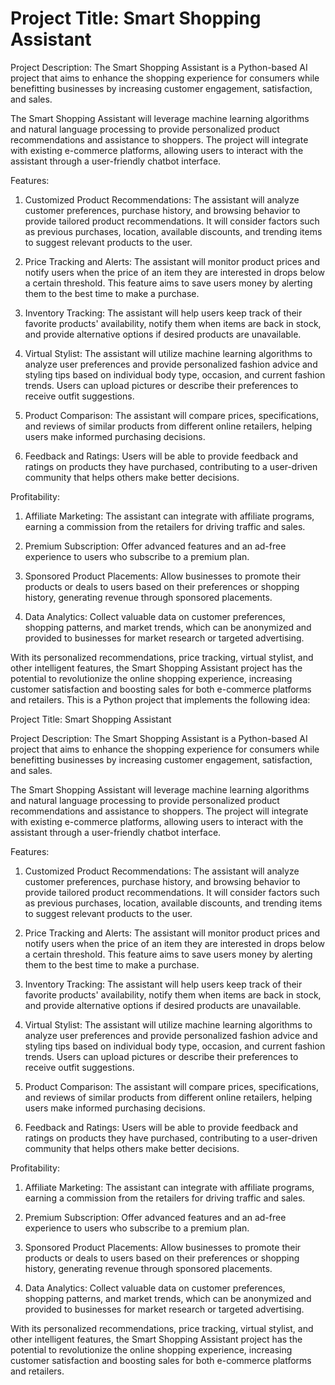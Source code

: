 # Project Title: Smart Shopping Assistant

Project Description:
The Smart Shopping Assistant is a Python-based AI project that aims to enhance the shopping experience for consumers while benefitting businesses by increasing customer engagement, satisfaction, and sales. 

The Smart Shopping Assistant will leverage machine learning algorithms and natural language processing to provide personalized product recommendations and assistance to shoppers. The project will integrate with existing e-commerce platforms, allowing users to interact with the assistant through a user-friendly chatbot interface.

Features:
1. Customized Product Recommendations: The assistant will analyze customer preferences, purchase history, and browsing behavior to provide tailored product recommendations. It will consider factors such as previous purchases, location, available discounts, and trending items to suggest relevant products to the user.

2. Price Tracking and Alerts: The assistant will monitor product prices and notify users when the price of an item they are interested in drops below a certain threshold. This feature aims to save users money by alerting them to the best time to make a purchase.

3. Inventory Tracking: The assistant will help users keep track of their favorite products' availability, notify them when items are back in stock, and provide alternative options if desired products are unavailable.

4. Virtual Stylist: The assistant will utilize machine learning algorithms to analyze user preferences and provide personalized fashion advice and styling tips based on individual body type, occasion, and current fashion trends. Users can upload pictures or describe their preferences to receive outfit suggestions.

5. Product Comparison: The assistant will compare prices, specifications, and reviews of similar products from different online retailers, helping users make informed purchasing decisions.

6. Feedback and Ratings: Users will be able to provide feedback and ratings on products they have purchased, contributing to a user-driven community that helps others make better decisions.

Profitability:
1. Affiliate Marketing: The assistant can integrate with affiliate programs, earning a commission from the retailers for driving traffic and sales.

2. Premium Subscription: Offer advanced features and an ad-free experience to users who subscribe to a premium plan.

3. Sponsored Product Placements: Allow businesses to promote their products or deals to users based on their preferences or shopping history, generating revenue through sponsored placements.

4. Data Analytics: Collect valuable data on customer preferences, shopping patterns, and market trends, which can be anonymized and provided to businesses for market research or targeted advertising.

With its personalized recommendations, price tracking, virtual stylist, and other intelligent features, the Smart Shopping Assistant project has the potential to revolutionize the online shopping experience, increasing customer satisfaction and boosting sales for both e-commerce platforms and retailers.
This is a Python project that implements the following idea:

Project Title: Smart Shopping Assistant

Project Description:
The Smart Shopping Assistant is a Python-based AI project that aims to enhance the shopping experience for consumers while benefitting businesses by increasing customer engagement, satisfaction, and sales. 

The Smart Shopping Assistant will leverage machine learning algorithms and natural language processing to provide personalized product recommendations and assistance to shoppers. The project will integrate with existing e-commerce platforms, allowing users to interact with the assistant through a user-friendly chatbot interface.

Features:
1. Customized Product Recommendations: The assistant will analyze customer preferences, purchase history, and browsing behavior to provide tailored product recommendations. It will consider factors such as previous purchases, location, available discounts, and trending items to suggest relevant products to the user.

2. Price Tracking and Alerts: The assistant will monitor product prices and notify users when the price of an item they are interested in drops below a certain threshold. This feature aims to save users money by alerting them to the best time to make a purchase.

3. Inventory Tracking: The assistant will help users keep track of their favorite products' availability, notify them when items are back in stock, and provide alternative options if desired products are unavailable.

4. Virtual Stylist: The assistant will utilize machine learning algorithms to analyze user preferences and provide personalized fashion advice and styling tips based on individual body type, occasion, and current fashion trends. Users can upload pictures or describe their preferences to receive outfit suggestions.

5. Product Comparison: The assistant will compare prices, specifications, and reviews of similar products from different online retailers, helping users make informed purchasing decisions.

6. Feedback and Ratings: Users will be able to provide feedback and ratings on products they have purchased, contributing to a user-driven community that helps others make better decisions.

Profitability:
1. Affiliate Marketing: The assistant can integrate with affiliate programs, earning a commission from the retailers for driving traffic and sales.

2. Premium Subscription: Offer advanced features and an ad-free experience to users who subscribe to a premium plan.

3. Sponsored Product Placements: Allow businesses to promote their products or deals to users based on their preferences or shopping history, generating revenue through sponsored placements.

4. Data Analytics: Collect valuable data on customer preferences, shopping patterns, and market trends, which can be anonymized and provided to businesses for market research or targeted advertising.

With its personalized recommendations, price tracking, virtual stylist, and other intelligent features, the Smart Shopping Assistant project has the potential to revolutionize the online shopping experience, increasing customer satisfaction and boosting sales for both e-commerce platforms and retailers.